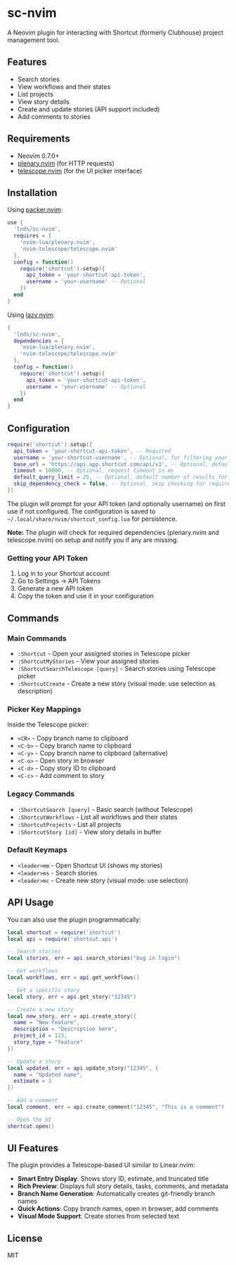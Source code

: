 # sc-nvim

A Neovim plugin for interacting with Shortcut (formerly Clubhouse) project management tool.

## Features

- Search stories
- View workflows and their states
- List projects
- View story details
- Create and update stories (API support included)
- Add comments to stories

## Requirements

- Neovim 0.7.0+
- [plenary.nvim](https://github.com/nvim-lua/plenary.nvim) (for HTTP requests)
- [telescope.nvim](https://github.com/nvim-telescope/telescope.nvim) (for the UI picker interface)

## Installation

Using [packer.nvim](https://github.com/wbthomason/packer.nvim):

```lua
use {
  'lnds/sc-nvim',
  requires = {
    'nvim-lua/plenary.nvim',
    'nvim-telescope/telescope.nvim'
  },
  config = function()
    require('shortcut').setup({
      api_token = 'your-shortcut-api-token',
      username = 'your-username' -- Optional
    })
  end
}
```

Using [lazy.nvim](https://github.com/folke/lazy.nvim):

```lua
{
  'lnds/sc-nvim',
  dependencies = {
    'nvim-lua/plenary.nvim',
    'nvim-telescope/telescope.nvim'
  },
  config = function()
    require('shortcut').setup({
      api_token = 'your-shortcut-api-token',
      username = 'your-username' -- Optional
    })
  end
}
```

## Configuration

```lua
require('shortcut').setup({
  api_token = 'your-shortcut-api-token', -- Required
  username = 'your-shortcut-username', -- Optional, for filtering your assigned issues
  base_url = 'https://api.app.shortcut.com/api/v3', -- Optional, default shown
  timeout = 10000, -- Optional, request timeout in ms
  default_query_limit = 25, -- Optional, default number of results for searches
  skip_dependency_check = false, -- Optional, skip checking for required plugins
})
```

The plugin will prompt for your API token (and optionally username) on first use if not configured. The configuration is saved to `~/.local/share/nvim/shortcut_config.lua` for persistence.

**Note:** The plugin will check for required dependencies (plenary.nvim and telescope.nvim) on setup and notify you if any are missing.

### Getting your API Token

1. Log in to your Shortcut account
2. Go to Settings → API Tokens
3. Generate a new API token
4. Copy the token and use it in your configuration

## Commands

### Main Commands
- `:Shortcut` - Open your assigned stories in Telescope picker
- `:ShortcutMyStories` - View your assigned stories
- `:ShortcutSearchTelescope [query]` - Search stories using Telescope picker
- `:ShortcutCreate` - Create a new story (visual mode: use selection as description)

### Picker Key Mappings
Inside the Telescope picker:
- `<CR>` - Copy branch name to clipboard
- `<C-b>` - Copy branch name to clipboard
- `<C-y>` - Copy branch name to clipboard (alternative)
- `<C-o>` - Open story in browser
- `<C-d>` - Copy story ID to clipboard
- `<C-c>` - Add comment to story

### Legacy Commands
- `:ShortcutSearch [query]` - Basic search (without Telescope)
- `:ShortcutWorkflows` - List all workflows and their states
- `:ShortcutProjects` - List all projects
- `:ShortcutStory [id]` - View story details in buffer

### Default Keymaps
- `<leader>mm` - Open Shortcut UI (shows my stories)
- `<leader>ms` - Search stories
- `<leader>mc` - Create new story (visual mode: use selection)

## API Usage

You can also use the plugin programmatically:

```lua
local shortcut = require('shortcut')
local api = require('shortcut.api')

-- Search stories
local stories, err = api.search_stories("bug in login")

-- Get workflows
local workflows, err = api.get_workflows()

-- Get a specific story
local story, err = api.get_story("12345")

-- Create a new story
local new_story, err = api.create_story({
  name = "New feature",
  description = "Description here",
  project_id = 123,
  story_type = "feature"
})

-- Update a story
local updated, err = api.update_story("12345", {
  name = "Updated name",
  estimate = 3
})

-- Add a comment
local comment, err = api.create_comment("12345", "This is a comment")

-- Open the UI
shortcut.open()
```

## UI Features

The plugin provides a Telescope-based UI similar to Linear.nvim:
- **Smart Entry Display**: Shows story ID, estimate, and truncated title
- **Rich Preview**: Displays full story details, tasks, comments, and metadata
- **Branch Name Generation**: Automatically creates git-friendly branch names
- **Quick Actions**: Copy branch names, open in browser, add comments
- **Visual Mode Support**: Create stories from selected text

## License

MIT